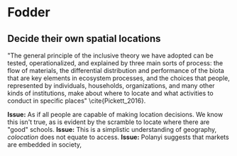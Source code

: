# Fodder

## Decide their own spatial locations
"The general principle of the inclusive theory we have adopted can be tested, operationalized, and explained by three main sorts of process: the flow of materials, the differential distribution and performance of the biota that are key elements in ecosystem processes, and the choices that people, represented by individuals, households, organizations, and many other kinds of institutions, make about where to locate and what activities to conduct in specific places" \cite{Pickett_2016}.

__Issue:__ As if all people are capable of making location decisions. We know this isn't true, as is evident by the scramble to locate where there are "good" schools.
__Issue:__ This is a simplistic understanding of geography, _colocation_ does not equate to access.
__Issue:__ Polanyi suggests that markets are embedded in society, 